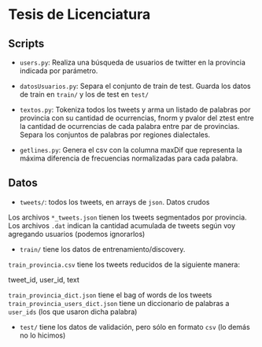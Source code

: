 # Tesis de Licenciatura

## Scripts

- `users.py`: Realiza una búsqueda de usuarios de twitter en la provincia indicada por parámetro.  


- `datosUsuarios.py`: Separa el conjunto de train de test. Guarda los datos de train en `train/` y los de test en `test/`  

- `textos.py`: Tokeniza todos los tweets y arma un listado de palabras por provincia con su cantidad de ocurrencias, fnorm y pvalor del ztest entre la cantidad de ocurrencias de cada palabra entre par de provincias. Separa los conjuntos de palabras por regiones dialectales.

-  `getlines.py`: Genera el csv con la columna maxDif que representa la máxima diferencia de frecuencias normalizadas para cada palabra.


## Datos

- `tweets/`: todos los tweets, en arrays de `json`. Datos crudos

Los archivos `*_tweets.json` tienen los tweets segmentados por provincia.
Los archivos `.dat` indican la cantidad acumulada de tweets según voy agregando usuarios (podemos ignorarlos)

- `train/` tiene los datos de entrenamiento/discovery.

`train_provincia.csv` tiene los tweets reducidos de la siguiente manera:

tweet_id, user_id, text

`train_provincia_dict.json` tiene el bag of words de los tweets
`train_provincia_users_dict.json` tiene un diccionario de palabras a `user_ids` (los que usaron dicha palabra)

- `test/` tiene los datos de validación, pero sólo en formato `csv` (lo demás no lo hicimos)